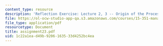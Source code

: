 ```yaml
---
content_type: resource
description: 'Reflection Exercise: Lecture 2, 3 -- Origin of the Process'
file: https://ol-ocw-studio-app-qa.s3.amazonaws.com/courses/15-351-managing-the-innovation-process-fall-2002/1c22a1ead49b9206163533d4252bc4ea_assignment23.pdf
file_type: application/pdf
resourcetype: Document
title: assignment23.pdf
uid: 1c22a1ea-d49b-9206-1635-33d4252bc4ea
---
```


